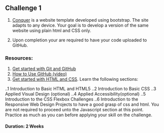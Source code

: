  


##  Challenge 1  

1.  [Conquer]( https://www.free-css.com/free-css-templates/page196/conquer) is a website template developed using   bootstrap. The site adapts to any device.
	Your goal is to develop a version of the same website using  plain html and CSS only.

	
2.  Upon completion your are required to have your code uploaded to GitHub.

###  Resources:

1. [Get started with Git and GitHub](https://product.hubspot.com/blog/git-and-github-tutorial-for-beginners)
2. [How to Use GitHub (video)](https://www.youtube.com/watch?v=Loav1kbA640)
3. [Get started with HTML and CSS](https://learn.freecodecamp.org/). Learn  the following sections:

..1 Introduction to Basic HTML and HTML5
..2 Introduction to Basic CSS
..3 Applied Visual Design (optional)
..4 Applied Accessibility(optional)
..5 Introduction to the CSS Flexbox Challenges
..6 Introduction to the Responsive Web Design Projects
to have a good grasp of css and html. You are not required to proceed unto the Javascript section at this point. Practice as much as you can before applying your skill on the challenge.

#### Duration: 2 Weeks

